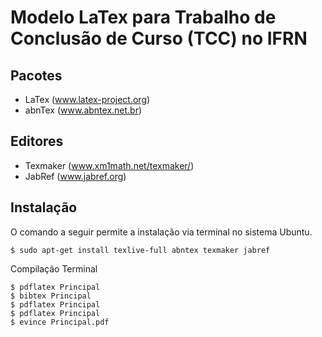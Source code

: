 Modelo LaTex para Trabalho de Conclusão de Curso (TCC) no IFRN
==============================================================

Pacotes
-------

- LaTex (www.latex-project.org)
- abnTex (www.abntex.net.br)

Editores
--------

- Texmaker (www.xm1math.net/texmaker/)
- JabRef (www.jabref.org)

Instalação
----------
O comando a seguir permite a instalação via terminal no sistema Ubuntu.

```
$ sudo apt-get install texlive-full abntex texmaker jabref
```
Compilação Terminal

```
$ pdflatex Principal
$ bibtex Principal
$ pdflatex Principal
$ pdflatex Principal
$ evince Principal.pdf
```

